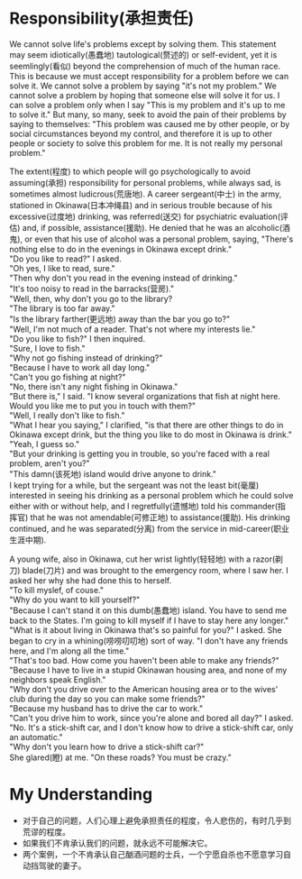 # Responsibility(承担责任)
We cannot solve life's problems except by solving them. This statement may seem idiotically(愚蠢地) tautological(赘述的) or self-evident, yet it is seemlingly(看似) beyond the comprehension of much of the human race. This is because we must accept responsibility for a problem before we can solve it. We cannot solve a problem by saying "it's not my problem." We cannot solve a problem by hoping that someone else will solve it for us. I can solve a problem only when I say "This is my problem and it's up to me to solve it." But many, so many, seek to avoid the pain of their problems by saying to themselves: "This problem was caused me by other people, or by social circumstances beyond my control, and therefore it is up to other people or society to solve this problem for me. It is not really my personal problem."

The extent(程度) to which people will go psychologically to avoid assuming(承担) responsibility for personal problems, while always sad, is sometimes almost ludicrous(荒唐地). A career sergeant(中士) in the army, stationed in Okinawa(日本冲绳县) and in serious trouble because of his excessive(过度地) drinking, was referred(送交) for psychiatric evaluation(评估) and, if possible, assistance(援助). He denied that he was an alcoholic(酒鬼), or even that his use of alcohol was a personal problem, saying, "There's nothing else to do in the evenings in Okinawa except drink."  
"Do you like to read?" I asked.  
"Oh yes, I like to read, sure."  
"Then why don't you read in the evening instead of drinking."  
"It's too noisy to read in the barracks(营房)."  
"Well, then, why don't you go to the library?  
"The library is too far away."  
"Is the library farther(更远地) away than the bar you go to?"  
"Well, I'm not much of a reader. That's not where my interests lie."  
"Do you like to fish?" I then inquired.  
"Sure, I love to fish."  
"Why not go fishing instead of drinking?"  
"Because I have to work all day long."  
"Can't you go fishing at night?"  
"No, there isn't any night fishing in Okinawa."  
"But there is," I said. "I know several organizations that fish at night here. Would you like me to put you in touch with them?"  
"Well, I really don't like to fish."  
"What I hear you saying," I clarified, "is that there are other things to do in Okinawa except drink, but the thing you like to do most in Okinawa is drink."  
"Yeah, I guess so."  
"But your drinking is getting you in trouble, so you're faced with a real problem, aren't you?"  
"This damn(该死地) island would drive anyone to drink."  
I kept trying for a while, but the sergeant was not the least bit(毫厘) interested in seeing his drinking as a personal problem which he could solve either with or without help, and I regretfully(遗憾地) told his commander(指挥官) that he was not amendable(可修正地) to assistance(援助). His drinking continued, and he was separated(分离) from the service in mid-career(职业生涯中期).

A young wife, also in Okinawa, cut her wrist lightly(轻轻地) with a razor(剃刀) blade(刀片) and was brought to the emergency room, where I saw her. I asked her why she had done this to herself.  
"To kill myslef, of couse."  
"Why do you want to kill yourself?"  
"Because I can't stand it on this dumb(愚蠢地) island. You have to send me back to the States. I'm going to kill myself if I have to stay here any longer."  
"What is it about living in Okinawa that's so painful for you?" I asked. She began to cry in a whining(唠唠叨叨地) sort of way. "I don't have any friends here, and I'm along all the time."  
"That's too bad. How come you haven't been able to make any friends?"  
"Because I have to live in a stupid Okinawan housing area, and none of my neighbors speak English."  
"Why don't you drive over to the American housing area or to the wives' club during the day so you can make some friends?"  
"Because my husband has to drive the car to work."  
"Can't you drive him to work, since you're alone and bored all day?" I asked.  
"No. It's a stick-shift car, and I don't know how to drive a stick-shift car, only an automatic."  
"Why don't you learn how to drive a stick-shift car?"  
She glared(瞪) at me. "On these roads? You must be crazy."  
# My Understanding
- 对于自己的问题，人们心理上避免承担责任的程度，令人悲伤的，有时几乎到荒谬的程度。
- 如果我们不肯承认我们的问题，就永远不可能解决它。
- 两个案例，一个不肯承认自己酗酒问题的士兵，一个宁愿自杀也不愿意学习自动挡驾驶的妻子。
